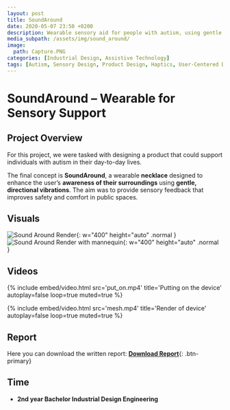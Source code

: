 ```yaml
---
layout: post
title: SoundAround
date: 2020-05-07 23:50 +0200
description: Wearable sensory aid for people with autism, using gentle vibrations to improve spatial awareness.
media_subpath: /assets/img/sound_around/
image:
  path: Capture.PNG
categories: [Industrial Design, Assistive Technology]
tags: [Autism, Sensory Design, Product Design, Haptics, User-Centered Design]
---
```

# SoundAround – Wearable for Sensory Support

## Project Overview  
For this project, we were tasked with designing a product that could support individuals with autism in their day-to-day lives.  

The final concept is **SoundAround**, a wearable **necklace** designed to enhance the user’s **awareness of their surroundings** using **gentle, directional vibrations**. The aim was to provide sensory feedback that improves safety and comfort in public spaces.

## Visuals 
![Sound Around Render](Capture2.PNG){: w="400" height="auto" .normal }
![Sound Around Render with mannequin](Capture.PNG){: w="400" height="auto" .normal }

## Videos
{%
  include embed/video.html
  src='put_on.mp4'
  title='Putting on the device'
  autoplay=false
  loop=true
  muted=true
%}

{%
  include embed/video.html
  src='mesh.mp4'
  title='Render of device'
  autoplay=false
  loop=true
  muted=true
%}
  

## Report
Here you can download the written report:  [**Download Report**](/assets/img/sound_around/Report_redacted.pdf){: .btn-primary}

## Time  
- **2nd year Bachelor Industrial Design Engineering**
